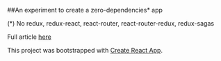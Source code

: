 ##An experiment to create a zero-dependencies\* app

(\*) No redux, redux-react, react-router, react-router-redux, redux-sagas

Full article [here]()

This project was bootstrapped with [Create React App](https://github.com/facebook/create-react-app).
